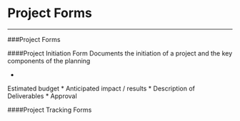 # Project Forms



---


###Project Forms


####Project Initiation Form 
Documents the initiation of a project and the key components of the planning

* 
Estimated budget
* 
Anticipated impact / results
* 
Description of Deliverables
* 
Approval


####Project Tracking Forms






